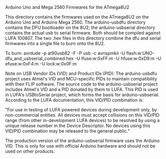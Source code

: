 
Arduino Uno and Mega 2560 Firmwares for the ATmega8U2

This directory contains the firmwares used on the ATmega8U2 on the Arduino
Uno and Arduino Mega 2560.  The arduino-usbdfu directory contains the DFU
bootloader on the 8U2; the arduino-usbserial directory contains the actual
usb to serial firmware.  Both should be compiled against LUFA 100807.  The
two .hex files in this directory combine the dfu and serial firmwares into
a single file to burn onto the 8U2.  

To burn:
avrdude -p at90usb82 -F -P usb -c avrispmkii -U flash:w:UNO-dfu_and_usbserial_combined.hex -U lfuse:w:0xFF:m -U hfuse:w:0xD9:m -U efuse:w:0xF4:m -U lock:w:0x0F:m


Note on USB Vendor IDs (VID) and Product IDs (PID): The arduino-usbdfu
project uses Atmel's VID and MCU-specific PIDs to maintain compatibility
with their FLIP software.  The source code to the arduino-usbserial
project includes Atmel's VID and a PID donated by them to LUFA.  This
PID is used in LUFA's USBtoSerial project, which forms the basis for
arduino-usbserial.  According to the LUFA documentation, this VID/PID
combination is:

 "For use in testing of LUFA powered devices during development only,
 by non-commercial entities. All devices must accept collisions on this
 VID/PID range (from other in-development LUFA devices) to be resolved
 by using a unique release number in the Device Descriptor. No devices
 using this VID/PID combination may be released to the general public."

The production version of the arduino-usbserial firmware uses the
Arduino VID.  This is only for use with official Arduino hardware and
should not be used on other products.
